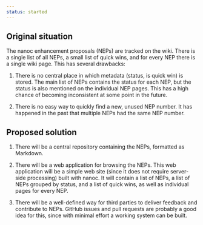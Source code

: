 ```yaml
--- 
status: started
--- 
```


## Original situation

The nanoc enhancement proposals (NEPs) are tracked on the wiki. There is a single list of all NEPs, a small list of quick wins, and for every NEP there is a single wiki page. This has several drawbacks:

1. There is no central place in which metadata (status, is quick win) is stored. The main list of NEPs contains the status for each NEP, but the status is also mentioned on the individual NEP pages. This has a high chance of becoming inconsistent at some point in the future.

2. There is no easy way to quickly find a new, unused NEP number. It has happened in the past that multiple NEPs had the same NEP number.

## Proposed solution

1. There will be a central repository containing the NEPs, formatted as Markdown.

2. There will be a web application for browsing the NEPs. This web application will be a simple web site (since it does not require server-side processing) built with nanoc. It will contain a list of NEPs, a list of NEPs grouped by status, and a list of quick wins, as well as individual pages for every NEP.

3. There will be a well-defined way for third parties to deliver feedback and contribute to NEPs. GitHub issues and pull requests are probably a good idea for this, since with minimal effort a working system can be built.
